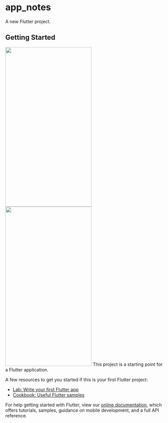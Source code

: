 # app_notes

A new Flutter project.

## Getting Started
<img src="https://user-images.githubusercontent.com/32923555/154954966-bab78748-827d-4c84-890f-f8e45053a329.png" width="270" height="500"/>
<img src="(https://user-images.githubusercontent.com/32923555/154955055-8a82dcc7-f92a-4d97-b32a-bdf458706b38.png" width="270" height="500"/>
This project is a starting point for a Flutter application.

A few resources to get you started if this is your first Flutter project:

- [Lab: Write your first Flutter app](https://flutter.dev/docs/get-started/codelab)
- [Cookbook: Useful Flutter samples](https://flutter.dev/docs/cookbook)

For help getting started with Flutter, view our
[online documentation](https://flutter.dev/docs), which offers tutorials,
samples, guidance on mobile development, and a full API reference.
